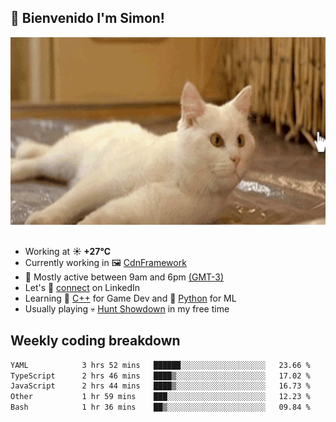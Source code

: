 <h2>👋 <b>Bienvenido I'm Simon!&nbsp;</b></h2>

<section>
  <img src="./static/banner.gif" height=300 width=1000>
</section>

<br>

<ul>
  <li>
		<!--START_SECTION:weather-->
		Working at <b>☀️   +27°C</b>
		<!--END_SECTION:weather-->
  </li>
  <li>
    Currently working in 🖼️&nbsp;<a href=https://github.com/snapverse/cdn-framework target=_blank>CdnFramework</a>
  </li>
  <li>
    🚩 Mostly active between 9am and 6pm <a href=https://onlinealarmkur.com/world/es target=_blank>(GMT-3)</a>
  </li>
  <li>
    Let's 🔗&nbsp;<a href=https://www.linkedin.com/in/itsimmons target=_blank>connect</a> on LinkedIn
  </li>
  <li>
    Learning 👴&nbsp;<a href=https://images3.memedroid.com/images/UPLOADED755/65f2bce6734f6.webp target=_blank>C++</a> for Game Dev and 🐍&nbsp;<a href=https://qph.cf2.quoracdn.net/main-qimg-4472b6229cb75bf66ab531f3ebd4f975-lq target=_blank>Python</a> for ML
  </li>
  <li>
    Usually playing 💀&nbsp;<a href=https://www.huntshowdown.com target=_blank>Hunt Showdown</a> in my free time
  </li>
</ul>

<h2><b>Weekly coding breakdown </b></h2>

<!--START_SECTION:waka-->

```txt
YAML            3 hrs 52 mins   ██████░░░░░░░░░░░░░░░░░░░   23.66 %
TypeScript      2 hrs 46 mins   ████▒░░░░░░░░░░░░░░░░░░░░   17.02 %
JavaScript      2 hrs 44 mins   ████▒░░░░░░░░░░░░░░░░░░░░   16.73 %
Other           1 hr 59 mins    ███░░░░░░░░░░░░░░░░░░░░░░   12.23 %
Bash            1 hr 36 mins    ██▒░░░░░░░░░░░░░░░░░░░░░░   09.84 %
```

<!--END_SECTION:waka-->

